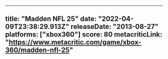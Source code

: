 
---
title: "Madden NFL 25"
date: "2022-04-09T23:38:29.913Z"
releaseDate: "2013-08-27"
platforms: ["xbox360"]
score: 80
metacriticLink: "https://www.metacritic.com/game/xbox-360/madden-nfl-25"
---
